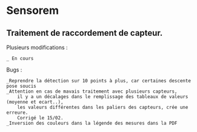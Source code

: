 # Sensorem
## Traitement de raccordement de capteur.

Plusieurs modifications :

    _ En cours

Bugs :

    _Reprendre la détection sur 10 points à plus, car certaines descente pose soucis
    _Attention en cas de mavais traitement avec plusieurs capteurs,
        il y a un décalages dans le remplissage des tableaux de valeurs (moyenne et ecart..),
        les valeurs différentes dans les paliers des capteurs, crée une erreure.
        Corrigé le 15/02.
    _Inversion des couleurs dans la légende des mesures dans la PDF


